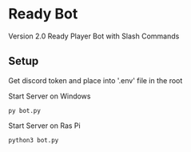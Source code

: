 # Ready Bot
Version 2.0 Ready Player Bot with Slash Commands

## Setup

Get discord token and place into '.env' file in the root

Start Server on Windows

```py bot.py```

Start Server on Ras Pi

```python3 bot.py```